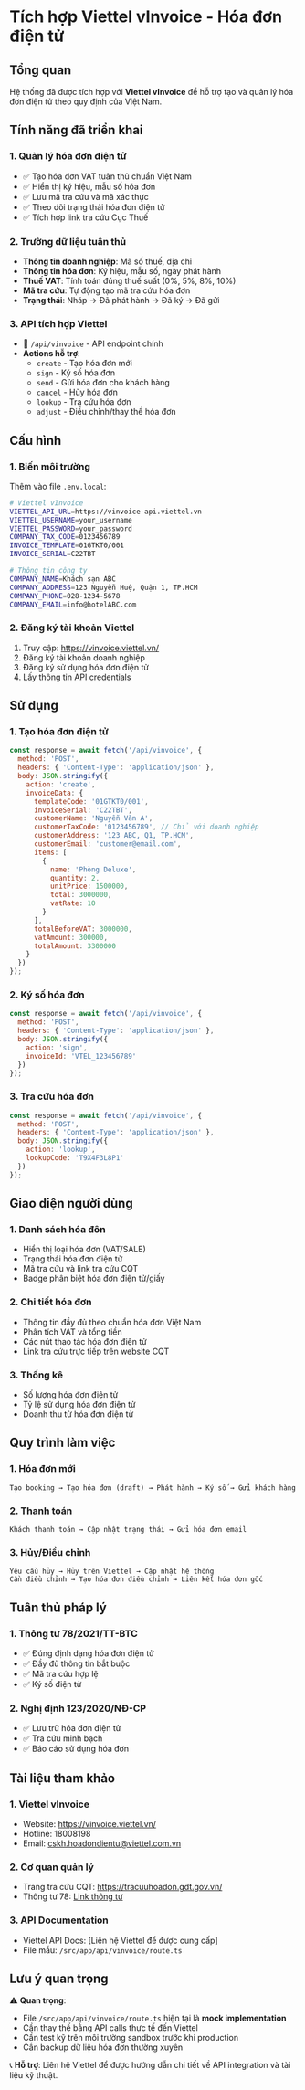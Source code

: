 # Tích hợp Viettel vInvoice - Hóa đơn điện tử

## Tổng quan
Hệ thống đã được tích hợp với **Viettel vInvoice** để hỗ trợ tạo và quản lý hóa đơn điện tử theo quy định của Việt Nam.

## Tính năng đã triển khai

### 1. Quản lý hóa đơn điện tử
- ✅ Tạo hóa đơn VAT tuân thủ chuẩn Việt Nam
- ✅ Hiển thị ký hiệu, mẫu số hóa đơn
- ✅ Lưu mã tra cứu và mã xác thực
- ✅ Theo dõi trạng thái hóa đơn điện tử
- ✅ Tích hợp link tra cứu Cục Thuế

### 2. Trường dữ liệu tuân thủ
- **Thông tin doanh nghiệp**: Mã số thuế, địa chỉ
- **Thông tin hóa đơn**: Ký hiệu, mẫu số, ngày phát hành
- **Thuế VAT**: Tính toán đúng thuế suất (0%, 5%, 8%, 10%)
- **Mã tra cứu**: Tự động tạo mã tra cứu hóa đơn
- **Trạng thái**: Nháp → Đã phát hành → Đã ký → Đã gửi

### 3. API tích hợp Viettel
- 📄 `/api/vinvoice` - API endpoint chính
- **Actions hỗ trợ**:
  - `create` - Tạo hóa đơn mới
  - `sign` - Ký số hóa đơn
  - `send` - Gửi hóa đơn cho khách hàng
  - `cancel` - Hủy hóa đơn
  - `lookup` - Tra cứu hóa đơn
  - `adjust` - Điều chỉnh/thay thế hóa đơn

## Cấu hình

### 1. Biến môi trường
Thêm vào file `.env.local`:

```bash
# Viettel vInvoice
VIETTEL_API_URL=https://vinvoice-api.viettel.vn
VIETTEL_USERNAME=your_username
VIETTEL_PASSWORD=your_password
COMPANY_TAX_CODE=0123456789
INVOICE_TEMPLATE=01GTKT0/001
INVOICE_SERIAL=C22TBT

# Thông tin công ty
COMPANY_NAME=Khách sạn ABC
COMPANY_ADDRESS=123 Nguyễn Huệ, Quận 1, TP.HCM
COMPANY_PHONE=028-1234-5678
COMPANY_EMAIL=info@hotelABC.com
```

### 2. Đăng ký tài khoản Viettel
1. Truy cập: https://vinvoice.viettel.vn/
2. Đăng ký tài khoản doanh nghiệp
3. Đăng ký sử dụng hóa đơn điện tử
4. Lấy thông tin API credentials

## Sử dụng

### 1. Tạo hóa đơn điện tử
```javascript
const response = await fetch('/api/vinvoice', {
  method: 'POST',
  headers: { 'Content-Type': 'application/json' },
  body: JSON.stringify({
    action: 'create',
    invoiceData: {
      templateCode: '01GTKT0/001',
      invoiceSerial: 'C22TBT',
      customerName: 'Nguyễn Văn A',
      customerTaxCode: '0123456789', // Chỉ với doanh nghiệp
      customerAddress: '123 ABC, Q1, TP.HCM',
      customerEmail: 'customer@email.com',
      items: [
        {
          name: 'Phòng Deluxe',
          quantity: 2,
          unitPrice: 1500000,
          total: 3000000,
          vatRate: 10
        }
      ],
      totalBeforeVAT: 3000000,
      vatAmount: 300000,
      totalAmount: 3300000
    }
  })
});
```

### 2. Ký số hóa đơn
```javascript
const response = await fetch('/api/vinvoice', {
  method: 'POST',
  headers: { 'Content-Type': 'application/json' },
  body: JSON.stringify({
    action: 'sign',
    invoiceId: 'VTEL_123456789'
  })
});
```

### 3. Tra cứu hóa đơn
```javascript
const response = await fetch('/api/vinvoice', {
  method: 'POST',
  headers: { 'Content-Type': 'application/json' },
  body: JSON.stringify({
    action: 'lookup',
    lookupCode: 'T9X4F3L8P1'
  })
});
```

## Giao diện người dùng

### 1. Danh sách hóa đôn
- Hiển thị loại hóa đơn (VAT/SALE)
- Trạng thái hóa đơn điện tử
- Mã tra cứu và link tra cứu CQT
- Badge phân biệt hóa đơn điện tử/giấy

### 2. Chi tiết hóa đơn
- Thông tin đầy đủ theo chuẩn hóa đơn Việt Nam
- Phân tích VAT và tổng tiền
- Các nút thao tác hóa đơn điện tử
- Link tra cứu trực tiếp trên website CQT

### 3. Thống kê
- Số lượng hóa đơn điện tử
- Tỷ lệ sử dụng hóa đơn điện tử
- Doanh thu từ hóa đơn điện tử

## Quy trình làm việc

### 1. Hóa đơn mới
```
Tạo booking → Tạo hóa đơn (draft) → Phát hành → Ký số → Gửi khách hàng
```

### 2. Thanh toán
```
Khách thanh toán → Cập nhật trạng thái → Gửi hóa đơn email
```

### 3. Hủy/Điều chỉnh
```
Yêu cầu hủy → Hủy trên Viettel → Cập nhật hệ thống
Cần điều chỉnh → Tạo hóa đơn điều chỉnh → Liên kết hóa đơn gốc
```

## Tuân thủ pháp lý

### 1. Thông tư 78/2021/TT-BTC
- ✅ Đúng định dạng hóa đơn điện tử
- ✅ Đầy đủ thông tin bắt buộc
- ✅ Mã tra cứu hợp lệ
- ✅ Ký số điện tử

### 2. Nghị định 123/2020/NĐ-CP
- ✅ Lưu trữ hóa đơn điện tử
- ✅ Tra cứu minh bạch
- ✅ Báo cáo sử dụng hóa đơn

## Tài liệu tham khảo

### 1. Viettel vInvoice
- Website: https://vinvoice.viettel.vn/
- Hotline: 18008198
- Email: cskh.hoadondientu@viettel.com.vn

### 2. Cơ quan quản lý
- Trang tra cứu CQT: https://tracuuhoadon.gdt.gov.vn/
- Thông tư 78: [Link thông tư](https://thuvienphapluat.vn/van-ban/thue-phi-le-phi/Thong-tu-78-2021-TT-BTC-hoa-don-chung-tu-dien-tu-481894.aspx)

### 3. API Documentation
- Viettel API Docs: [Liên hệ Viettel để được cung cấp]
- File mẫu: `/src/app/api/vinvoice/route.ts`

## Lưu ý quan trọng

⚠️ **Quan trọng**: 
- File `/src/app/api/vinvoice/route.ts` hiện tại là **mock implementation**
- Cần thay thế bằng API calls thực tế đến Viettel
- Cần test kỹ trên môi trường sandbox trước khi production
- Cần backup dữ liệu hóa đơn thường xuyên

📞 **Hỗ trợ**: Liên hệ Viettel để được hướng dẫn chi tiết về API integration và tài liệu kỹ thuật.
